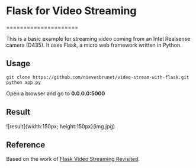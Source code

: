 # Flask for Video Streaming
=====================

This is a basic example for streaming video coming from an Intel Realsense camera (D435).
It uses Flask, a micro web framework written in Python.

## Usage
```
git clone https://github.com/nievesbrunet/video-stream-with-flask.git
python app.py
```

Open a browser and go to **0.0.0.0:5000**

## Result
![result]{width:150px; height:150px}(img.jpg)

## Reference
Based on the work of [Flask Video Streaming Revisited](http://blog.miguelgrinberg.com/post/flask-video-streaming-revisited).
